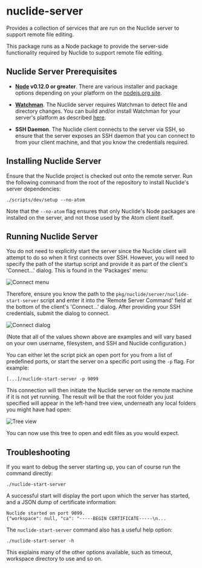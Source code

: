 # nuclide-server

Provides a collection of services that are run on the Nuclide server to support
remote file editing.

This package runs as a Node package to provide the server-side functionality
required by Nuclide to support remote file editing.

## Nuclide Server Prerequisites

* **[Node](https://nodejs.org) v0.12.0 or greater**. There are various installer
and package options depending on your platform on the
[nodejs.org site](https://nodejs.org/download/).

* **[Watchman](https://facebook.github.io/watchman)**. The Nuclide server
requires Watchman to detect file and directory changes. You can build and/or
install Watchman for your server's platform as described
[here](http://facebook.github.io/watchman/docs/install.html#build-install).

* **SSH Daemon**. The Nuclide client connects to the server via SSH, so
ensure that the server exposes an SSH daemon that you can connect to from your
client machine, and that you know the credentials required.

## Installing Nuclide Server

Ensure that the Nuclide project is checked out onto the remote server. Run the
following command from the root of the repository to install Nuclide's server
dependencies:

```
./scripts/dev/setup --no-atom
```

Note that the `--no-atom` flag ensures that only Nuclide's Node packages are
installed on the server, and not those used by the Atom client itself.

## Running Nuclide Server

You do not need to explicitly start the server since the Nuclide client will
attempt to do so when it first connects over SSH. However, you will need to
specify the path of the startup script and provide it as part of the client's
'Connect...' dialog. This is found in the 'Packages' menu:

![Connect menu](http://nuclide.io/images/docs/connect_menu.png)

Therefore, ensure you know the path to the
`pkg/nuclide/server/nuclide-start-server` script and enter it into the 'Remote
Server Command' field at the bottom of the client's 'Connect...' dialog. After
providing your SSH credentials, submit the dialog to connect.

![Connect dialog](http://nuclide.io/images/docs/connect.png)

(Note that all of the values shown above are examples and will vary based on
your own username, filesystem, and SSH and Nuclide configuration.)

You can either let the script pick an open port for you from a list of predefined ports,
or start the server on a specific port using the `-p` flag.
For example:

```
[...]/nuclide-start-server -p 9099
```

This connection will then initiate the Nuclide server on the remote machine if
it is not yet running. The result will be that the root folder you just
specified will appear in the left-hand tree view, underneath any local folders
you might have had open:

![Tree view](http://nuclide.io/images/docs/tree_remote.png)

You can now use this tree to open and edit files as you would expect.

## Troubleshooting

If you want to debug the server starting up, you can of course run the command
directly:

```
./nuclide-start-server
```

A successful start will display the port upon which the server has started, and
a JSON dump of certificate information:

```
Nuclide started on port 9099.
{"workspace": null, "ca": "-----BEGIN CERTIFICATE-----\n...
```

The `nuclide-start-server` command also has a useful help option:

```
./nuclide-start-server -h
```

This explains many of the other options available, such as timeout, workspace
directory to use and so on.
